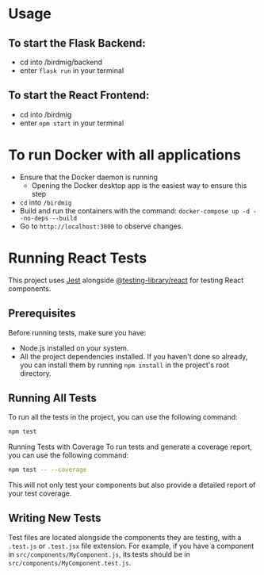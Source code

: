 # Usage

## To start the Flask Backend:
- cd into /birdmig/backend
- enter ```flask run``` in your terminal

## To start the React Frontend:

- cd into /birdmig
- enter ```npm start``` in your terminal

# To run Docker with all applications
- Ensure that the Docker daemon is running
  - Opening the Docker desktop app is the easiest way to ensure this step
- ```cd``` into ```/birdmig```
- Build and run the containers with the command: ```docker-compose up -d --no-deps --build```
- Go to ```http://localhost:3000``` to observe changes.

# Running React Tests
This project uses [Jest](https://jestjs.io/) alongside [@testing-library/react](https://testing-library.com/docs/react-testing-library/intro) for testing React components.

## Prerequisites

Before running tests, make sure you have:

- Node.js installed on your system.
- All the project dependencies installed. If you haven't done so already, you can install them by running `npm install` in the project's root directory.

## Running All Tests

To run all the tests in the project, you can use the following command:

```sh
npm test
```

Running Tests with Coverage
To run tests and generate a coverage report, you can use the following command:

```sh
npm test -- --coverage
```
This will not only test your components but also provide a detailed report of your test coverage.

## Writing New Tests
Test files are located alongside the components they are testing, with a `.test.js` or `.test.jsx` file extension. For example, if you have a component in `src/components/MyComponent.js`, its tests should be in `src/components/MyComponent.test.js`.


